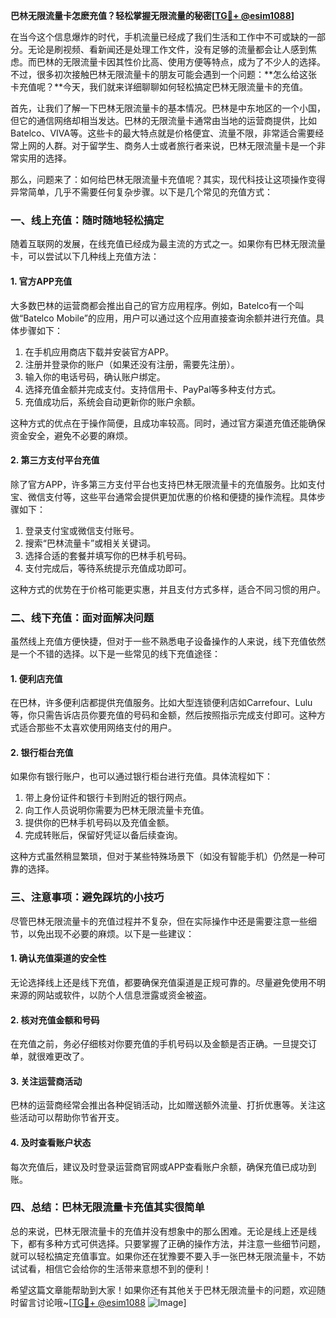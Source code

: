 **巴林无限流量卡怎麽充值？轻松掌握无限流量的秘密[[TG💪+ @esim1088](https://t.me/s/esim1088)]**

在当今这个信息爆炸的时代，手机流量已经成了我们生活和工作中不可或缺的一部分。无论是刷视频、看新闻还是处理工作文件，没有足够的流量都会让人感到焦虑。而巴林的无限流量卡因其性价比高、使用方便等特点，成为了不少人的选择。不过，很多初次接触巴林无限流量卡的朋友可能会遇到一个问题：**怎么给这张卡充值呢？**今天，我们就来详细聊聊如何轻松搞定巴林无限流量卡的充值。

首先，让我们了解一下巴林无限流量卡的基本情况。巴林是中东地区的一个小国，但它的通信网络却相当发达。巴林的无限流量卡通常由当地的运营商提供，比如Batelco、VIVA等。这些卡的最大特点就是价格便宜、流量不限，非常适合需要经常上网的人群。对于留学生、商务人士或者旅行者来说，巴林无限流量卡是一个非常实用的选择。

那么，问题来了：如何给巴林无限流量卡充值呢？其实，现代科技让这项操作变得异常简单，几乎不需要任何复杂步骤。以下是几个常见的充值方式：

### 一、线上充值：随时随地轻松搞定

随着互联网的发展，在线充值已经成为最主流的方式之一。如果你有巴林无限流量卡，可以尝试以下几种线上充值方法：

#### 1. 官方APP充值
大多数巴林的运营商都会推出自己的官方应用程序。例如，Batelco有一个叫做“Batelco Mobile”的应用，用户可以通过这个应用直接查询余额并进行充值。具体步骤如下：
1. 在手机应用商店下载并安装官方APP。
2. 注册并登录你的账户（如果还没有注册，需要先注册）。
3. 输入你的电话号码，确认账户绑定。
4. 选择充值金额并完成支付。支持信用卡、PayPal等多种支付方式。
5. 充值成功后，系统会自动更新你的账户余额。

这种方式的优点在于操作简便，且成功率较高。同时，通过官方渠道充值还能确保资金安全，避免不必要的麻烦。

#### 2. 第三方支付平台充值
除了官方APP，许多第三方支付平台也支持巴林无限流量卡的充值服务。比如支付宝、微信支付等，这些平台通常会提供更加优惠的价格和便捷的操作流程。具体步骤如下：
1. 登录支付宝或微信支付账号。
2. 搜索“巴林流量卡”或相关关键词。
3. 选择合适的套餐并填写你的巴林手机号码。
4. 支付完成后，等待系统提示充值成功即可。

这种方式的优势在于价格可能更实惠，并且支付方式多样，适合不同习惯的用户。

### 二、线下充值：面对面解决问题

虽然线上充值方便快捷，但对于一些不熟悉电子设备操作的人来说，线下充值依然是一个不错的选择。以下是一些常见的线下充值途径：

#### 1. 便利店充值
在巴林，许多便利店都提供充值服务。比如大型连锁便利店如Carrefour、Lulu等，你只需告诉店员你要充值的号码和金额，然后按照指示完成支付即可。这种方式适合那些不太喜欢使用网络支付的用户。

#### 2. 银行柜台充值
如果你有银行账户，也可以通过银行柜台进行充值。具体流程如下：
1. 带上身份证件和银行卡到附近的银行网点。
2. 向工作人员说明你需要为巴林无限流量卡充值。
3. 提供你的巴林手机号码以及充值金额。
4. 完成转账后，保留好凭证以备后续查询。

这种方式虽然稍显繁琐，但对于某些特殊场景下（如没有智能手机）仍然是一种可靠的选择。

### 三、注意事项：避免踩坑的小技巧

尽管巴林无限流量卡的充值过程并不复杂，但在实际操作中还是需要注意一些细节，以免出现不必要的麻烦。以下是一些建议：

#### 1. 确认充值渠道的安全性
无论选择线上还是线下充值，都要确保充值渠道是正规可靠的。尽量避免使用不明来源的网站或软件，以防个人信息泄露或资金被盗。

#### 2. 核对充值金额和号码
在充值之前，务必仔细核对你要充值的手机号码以及金额是否正确。一旦提交订单，就很难更改了。

#### 3. 关注运营商活动
巴林的运营商经常会推出各种促销活动，比如赠送额外流量、打折优惠等。关注这些活动可以帮助你节省开支。

#### 4. 及时查看账户状态
每次充值后，建议及时登录运营商官网或APP查看账户余额，确保充值已成功到账。

### 四、总结：巴林无限流量卡充值其实很简单

总的来说，巴林无限流量卡的充值并没有想象中的那么困难。无论是线上还是线下，都有多种方式可供选择。只要掌握了正确的操作方法，并注意一些细节问题，就可以轻松搞定充值事宜。如果你还在犹豫要不要入手一张巴林无限流量卡，不妨试试看，相信它会给你的生活带来意想不到的便利！

希望这篇文章能帮助到大家！如果你还有其他关于巴林无限流量卡的问题，欢迎随时留言讨论哦~[[TG💪+ @esim1088](https://t.me/s/esim1088) ![Image](https://i.postimg.cc/4NQfJmqS/Snipaste-2025-05-13-00-14-12.png)]